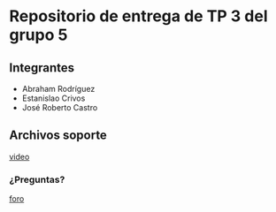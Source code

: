 # Repositorio de entrega de TP 3 del grupo 5

## Integrantes
- Abraham Rodríguez
- Estanislao Crivos
- José Roberto Castro

## Archivos soporte

[video](https://drive.google.com/file/d/1NupYk1H1yKzwwH5CugLp0IQ7bkEfknsS/view?usp=drive_link)

### ¿Preguntas?
[foro](https://campusposgrado.fi.uba.ar/mod/forum/view.php?id=10780)
